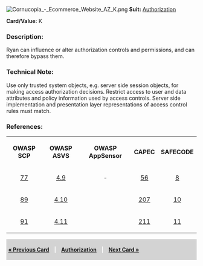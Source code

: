 ![Cornucopia_-_Ecommerce_Website_AZ_K.png](Cornucopia_-_Ecommerce_Website_AZ_K.png
"Cornucopia_-_Ecommerce_Website_AZ_K.png") **Suit:**
[Authorization](Cornucopia_-_Ecommerce_Website_-_AZ "wikilink")

**Card/Value:** K

### Description:

Ryan can influence or alter authorization controls and permissions, and
can therefore bypass them.

### Technical Note:

Use only trusted system objects, e.g. server side session objects, for
making access authorization decisions. Restrict access to user and data
attributes and policy information used by access controls. Server side
implementation and presentation layer representations of access control
rules must match.

### References:

<table class="wikitable" style="text-align:center;">

<tr>

<th>

OWASP SCP

</th>

<th>

OWASP ASVS

</th>

<th>

OWASP AppSensor

</th>

<th>

CAPEC

</th>

<th>

SAFECODE

</th>

</tr>

<tr>

<td>

[77](OWASP_Secure_Coding_Practices_Checklist#77 "wikilink")

</td>

<td>

[4.9](OWASP_Application_Security_Verification_Standard#4.9 "wikilink")

</td>

<td>

\-

</td>

<td>

[56](https://capec.mitre.org/data/definitions/56.html)

</td>

<td>

[8](SAFECode_Practical_Security_Stories#8 "wikilink")

</td>

</tr>

<tr>

<td>

[89](OWASP_Secure_Coding_Practices_Checklist#89 "wikilink")

</td>

<td>

[4.10](OWASP_Application_Security_Verification_Standard#4.10 "wikilink")

</td>

<td>

</td>

<td>

[207](https://capec.mitre.org/data/definitions/207.html)

</td>

<td>

[10](SAFECode_Practical_Security_Stories#10 "wikilink")

</td>

</tr>

<tr>

<td>

[91](OWASP_Secure_Coding_Practices_Checklist#91 "wikilink")

</td>

<td>

[4.11](OWASP_Application_Security_Verification_Standard#4.11 "wikilink")

</td>

<td>

</td>

<td>

[211](https://capec.mitre.org/data/definitions/211.html)

</td>

<td>

[11](SAFECode_Practical_Security_Stories#11 "wikilink")

</td>

</tr>

</table>

<div style="padding:5px;background:LightGray;color:White;font-weight:bold;">

[« Previous Card](Cornucopia_-_Ecommerce_Website_-_AZ_Q "wikilink")
<span style="padding-left:10px;padding-right:10px;"> |</span>
[Authorization](Cornucopia_-_Ecommerce_Website_-_AZ "wikilink")
<span style="padding-left:10px;padding-right:10px;"> |</span> [Next Card
»](Cornucopia_-_Ecommerce_Website_-_AZ_A "wikilink")

</div>